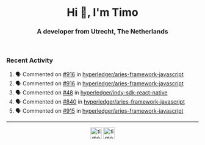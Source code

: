 <h1 align="center">Hi 👋, I'm Timo</h1>
<h3 align="center">A developer from Utrecht, The Netherlands</h3>
<br/>
<!-- https://github.com/rahuldkjain/github-profile-readme-generator --!>

<!--  <p align="left"><img src="https://github-readme-stats.vercel.app/api?username=timoglastra&show_icons=true&count_private=true&" alt="timoglastra" /></p> --!>

<!--
Github language stats
<p align="left"><img src="https://github-readme-stats.vercel.app/api/top-langs/?username=timoglastra&layout=compact" alt="timoglastra" /><p>
-->

<!-- Codestats language stats -->
<!-- <p align="left"><img src="https://codestats-readme.vercel.app/api/top-langs/?username=timoglastra&layout=compact&language_count=12" alt="timoglastra" /><p>    --!>
  
<h3>Recent Activity</h3>

<!--START_SECTION:activity-->
1. 🗣 Commented on [#916](https://github.com/hyperledger/aries-framework-javascript/issues/916) in [hyperledger/aries-framework-javascript](https://github.com/hyperledger/aries-framework-javascript)
2. 🗣 Commented on [#916](https://github.com/hyperledger/aries-framework-javascript/issues/916) in [hyperledger/aries-framework-javascript](https://github.com/hyperledger/aries-framework-javascript)
3. 🗣 Commented on [#48](https://github.com/hyperledger/indy-sdk-react-native/issues/48) in [hyperledger/indy-sdk-react-native](https://github.com/hyperledger/indy-sdk-react-native)
4. 🗣 Commented on [#840](https://github.com/hyperledger/aries-framework-javascript/issues/840) in [hyperledger/aries-framework-javascript](https://github.com/hyperledger/aries-framework-javascript)
5. 🗣 Commented on [#915](https://github.com/hyperledger/aries-framework-javascript/issues/915) in [hyperledger/aries-framework-javascript](https://github.com/hyperledger/aries-framework-javascript)
<!--END_SECTION:activity-->

---

<p align="center">
<a href="https://twitter.com/timoglastra" target="blank"><img align="center" src="https://cdn.jsdelivr.net/npm/simple-icons@3.0.1/icons/twitter.svg" alt="timoglastra" height="30" width="30" /></a>
<a href="https://linkedin.com/in/timoglastra" target="blank"><img align="center" src="https://cdn.jsdelivr.net/npm/simple-icons@3.0.1/icons/linkedin.svg" alt="timoglastra" height="30" width="30" /></a>
</p>



